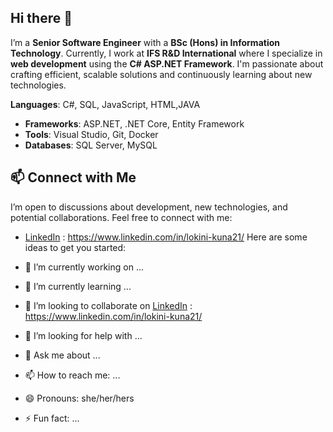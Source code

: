 ## Hi there 👋


I’m a **Senior Software Engineer** with a **BSc (Hons) in Information Technology**. Currently, I work at **IFS R&D International** where I specialize in **web development** using the **C# ASP.NET Framework**. I'm passionate about crafting efficient, scalable solutions and continuously learning about new technologies.

**Languages**: C#, SQL, JavaScript, HTML,JAVA
- **Frameworks**: ASP.NET, .NET Core, Entity Framework
- **Tools**: Visual Studio, Git, Docker
- **Databases**: SQL Server, MySQL

## 📫 Connect with Me

I’m open to discussions about development, new technologies, and potential collaborations. Feel free to connect with me:

- [LinkedIn](#) : https://www.linkedin.com/in/lokini-kuna21/
Here are some ideas to get you started:

- 🔭 I’m currently working on ...
- 🌱 I’m currently learning ...
- 👯 I’m looking to collaborate on [LinkedIn](#) : https://www.linkedin.com/in/lokini-kuna21/
- 🤔 I’m looking for help with ...
- 💬 Ask me about ...
- 📫 How to reach me: ...
- 😄 Pronouns: she/her/hers
- ⚡ Fun fact: ...

